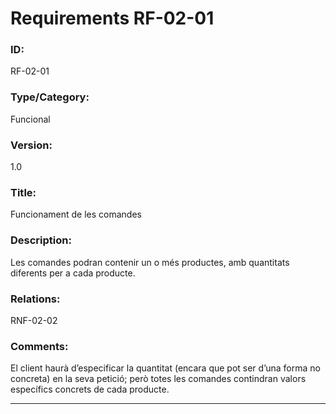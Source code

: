 # Requirements RF-02-01

### ID:
RF-02-01

### Type/Category:
Funcional

### Version:
1.0

### Title:
Funcionament de les comandes

### Description:
Les comandes podran contenir un o més productes, amb quantitats diferents per a cada producte.
### Relations:
RNF-02-02

### Comments:
El client haurà d’especificar la quantitat (encara que pot ser d’una forma no concreta) en la seva petició; però totes les comandes contindran valors específics concrets de cada producte.

---
